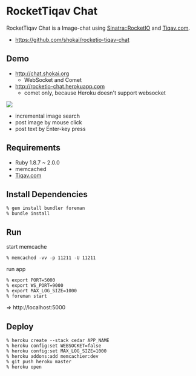 RocketTiqav Chat
================
RocketTiqav Chat is a Image-chat using [Sinatra::RocketIO](https://github.com/shokai/rocketio-chat-sample) and [Tiqav.com](http://tiqav.com).

- https://github.com/shokai/rocketio-tiqav-chat


Demo
----
- http://chat.shokai.org
  - WebSocket and Comet
- http://rocketio-chat.herokuapp.com
  - comet only, because Heroku doesn't support websocket

<img src="http://shokai.org/archive/file/cf16be2d576ea548e92a3c1fc812fb66.gif">

- incremental image search
- post image by mouse click
- post text by Enter-key press

Requirements
------------
- Ruby 1.8.7 ~ 2.0.0
- memcached
- [Tiqav.com](http://tiqav.com)


Install Dependencies
--------------------

    % gem install bundler foreman
    % bundle install


Run
---

start memcache

    % memcached -vv -p 11211 -U 11211

run app

    % export PORT=5000
    % export WS_PORT=9000
    % export MAX_LOG_SIZE=1000
    % foreman start

=> http://localhost:5000


Deploy
------

    % heroku create --stack cedar APP_NAME
    % heroku config:set WEBSOCKET=false
    % heroku config:set MAX_LOG_SIZE=1000
    % heroku addons:add memcachier:dev
    % git push heroku master
    % heroku open
